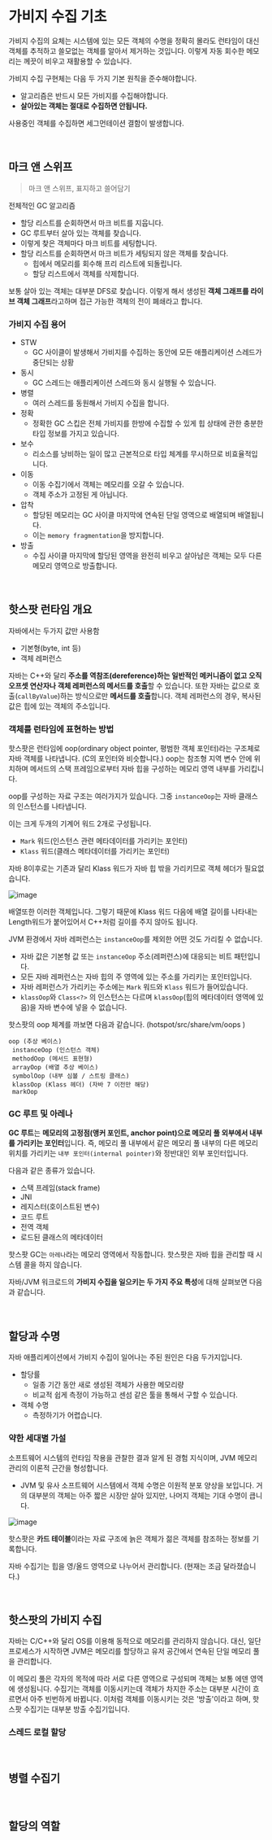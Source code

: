 # 가비지 수집 기초

가비지 수집의 요체는 시스템에 있는 모든 객체의 수명을 정확히 몰라도 런타임이 대신 객체를 추적하고 쓸모없는 객체를 알아서 제거하는 것입니다. 이렇게 자동 회수한 메모리는 께끗이 비우고 재활용할 수 있습니다.

가비지 수집 구현체는 다음 두 가지 기본 원칙을 준수해야합니다.

- 알고리즘은 반드시 모든 가비지를 수집해야합니다.
- **살아있는 객체는 절대로 수집하면 안됩니다.**

사용중인 객체를 수집하면 세그먼테이션 결함이 발생합니다.

<br/>

## 마크 앤 스위프

> 마크 앤 스위프, 표지하고 쓸어담기

전체적인 GC 알고리즘

- 할당 리스트를 순회하면서 마크 비트를 지웁니다.
- GC 루트부터 살아 있는 객체를 찾습니다.
- 이렇게 찾은 객체마다 마크 비트를 세팅합니다.
- 할당 리스트를 순회하면서 마크 비트가 세팅되지 않은 객체를 찾습니다.
  - 힙에서 메모리를 회수해 프리 리스트에 되돌립니다.
  - 할당 리스트에서 객체를 삭제합니다.

보통 살아 있는 객체는 대부분 DFS로 찾습니다. 이렇게 해서 생성된 **객체 그래프를 라이브 객체 그래프**라고하며 접근 가능한 객체의 전이 폐쇄라고 합니다.

### 가비지 수집 용어

- STW
  - GC 사이클이 발생해서 가비지를 수집하는 동안에 모든 애플리케이션 스레드가 중단되는 상황
- 동시
  - GC 스레드는 애플리케이션 스레드와 동시 실행될 수 있습니다.
- 병렬
  - 여러 스레드를 동원해서 가비지 수집을 합니다.
- 정확
  - 정확한 GC 스킵은 전체 가비지를 한방에 수집할 수 있게 힙 상태에 관한 충분한 타입 정보를 가지고 있습니다.
- 보수
  - 리소스를 낭비하는 일이 많고 근본적으로 타입 체계를 무시하므로 비효율적입니다.
- 이동
  - 이동 수집기에서 객체는 메모리를 오갈 수 있습니다.
  - 객체 주소가 고정된 게 아닙니다.
- 압착
  - 할당된 메모리는 GC 사이클 마지막에 연속된 단일 영역으로 배열되며 배열됩니다.
  - 이는 `memory fragmentation`을 방지합니다.
- 방출
  - 수집 사이클 마지막에 할당된 영역을 완전히 비우고 살아남은 객체는 모두 다른 메모리 영역으로 방출합니다.

<br/>

## 핫스팟 런타임 개요

자바에서는 두가지 값만 사용함

- 기본형(byte, int 등)
- 객체 레퍼런스

자바는 C++와 달리 **주소를 역참조(dereference)하는 일반적인 메커니즘이 없고 오직 오프셋 연산자나 객체 레퍼런스의 메서드를 호출**할 수 있습니다. 또한 자바는 값으로 호출(`callByValue`)하는 방식으로만 **메서드를 호출**합니다. 객체 레퍼런스의 경우, 복사된 값은 힙에 있는 객체의 주소입니다.

### 객체를 런타임에 표현하는 방법

핫스팟은 런타임에 oop(ordinary object pointer, 평범한 객체 포인터)라는 구조체로 자바 객체를 나타냅니다. (C의 포인터와 비슷합니다.) oop는 참조형 지역 변수 안에 위치하며 메서드의 스택 프레임으로부터 자바 힙을 구성하는 메모리 영역 내부를 가리킵니다.

oop를 구성하는 자료 구조는 여러가지가 있습니다. 그중 `instanceOop`는 자바 클래스의 인스턴스를 나타냅니다.

이는 크게 두개의 기계어 워드 2개로 구성됩니다.

- `Mark` 워드(인스턴스 관련 메타데이터를 가리키는 포인터)
- `Klass` 워드(클래스 메타데이터를 가리키는 포인터)

자바 8이후로는 기존과 달리 Klass 워드가 자바 힙 밖을 가리키므로 객체 헤더가 필요없습니다.

![image](https://user-images.githubusercontent.com/42582516/120794204-e1319a00-c572-11eb-99ad-01812d930ac8.png)

배열또한 이러한 객체입니다. 그렇기 때문에 Klass 워드 다음에 배열 길이를 나타내는 Length워드가 붙어있어서 C++처럼 길이를 주지 않아도 됩니다.

JVM 환경에서 자바 레퍼런스는 `instanceOop`를 제외한 어떤 것도 가리킬 수 없습니다.

- 자바 값은 기본형 값 또는 `instanceOop` 주소(레퍼런스)에 대응되는 비트 패턴입니다.
- 모든 자바 레퍼런스는 자바 힙의 주 영역에 있는 주소를 가리키는 포인터입니다.
- 자바 레퍼런스가 가리키는 주소에는 `Mark` 워드와 `Klass` 워드가 들어있습니다.
- `klassOop`와 `Class<?>` 의 인스턴스는 다르며 `klassOop`(힙의 메타데이터 영역에 있음)을 자바 변수에 넣을 수 없습니다.

핫스팟의 oop 체계를 까보면 다음과 같습니다. (hotspot/src/share/vm/oops
)

```
oop (추상 베이스)
 instanceOop (인스턴스 객체)
 methodOop (메서드 표현형)
 arrayOop (배열 추상 베이스)
 symbolOop (내부 심볼 / 스트링 클래스)
 klassOop (Klass 헤더) (자바 7 이전만 해당)
 markOop
```

### GC 루트 및 아레나

**GC 루트**는 **메모리의 고정점(앵커 포인트, anchor point)으로 메모리 풀 외부에서 내부를 가리키는 포인터**입니다. 즉, 메모리 풀 내부에서 같은 메모리 풀 내부의 다른 메모리 위치를 가리키는 `내부 포인터(internal pointer)`와 정반대인 외부 포인터입니다.

다음과 같은 종류가 있습니다.

- 스택 프레임(stack frame)
- JNI
- 레지스터(호이스트된 변수)
- 코드 루트
- 전역 객체
- 로드된 클래스의 메타데이터

핫스팟 GC는 `아레나`라는 메모리 영역에서 작동합니다. 핫스팟은 자바 힙을 관리할 때 시스템 콜을 하지 않습니다.

자바/JVM 워크로드의 **가비지 수집을 일으키는 두 가지 주요 특성**에 대해 살펴보면 다음과 같습니다.

<br/>

## 할당과 수명

자바 애플리케이션에서 가비지 수집이 일어나는 주된 원인은 다음 두가지입니다.

- 할당률
  - 일종 기간 동안 새로 생성된 객체가 사용한 메모리량
  - 비교적 쉽게 측정이 가능하고 센섬 같은 툴을 통해서 구할 수 있습니다.
- 객체 수명
  - 측정하기가 어렵습니다.

### 약한 세대별 가설

소프트웨어 시스템의 런타임 작용을 관찰한 결과 알게 된 경험 지식이며, JVM 메모리 관리의 이론적 근간을 형성합니다.

- JVM 및 유사 소프트웨어 시스템에서 객체 수명은 이원적 분포 양상을 보입니다. 거의 대부분의 객체는 아주 짧은 시장만 살아 있지만, 나머지 객체는 기대 수명이 큽니다.

![image](https://user-images.githubusercontent.com/42582516/120880087-15ed3200-c603-11eb-8d82-eb76e7c1c465.png)

핫스팟은 **카드 테이블**이라는 자료 구조에 늙은 객체가 젊은 객체를 참조하는 정보를 기록합니다.

자바 수집기는 힙을 영/올드 영역으로 나누어서 관리합니다. (현재는 조금 달라졌습니다.)

<br/>

## 핫스팟의 가비지 수집

자바는 C/C++와 달리 OS를 이용해 동적으로 메모리를 관리하지 않습니다. 대신, 일단 프로세스가 시작하면 JVM은 메모리를 할당하고 유저 공간에서 연속된 단일 메모리 풀을 관리합니다.

이 메모리 풀은 각자의 목적에 따라 서로 다른 영역으로 구성되며 객체는 보통 에덴 영역에 생성됩니다. 수집기는 객체를 이동시키는데 객체가 차지한 주소는 대부분 시간이 흐르면서 아주 빈번하게 바뀝니다. 이처럼 객체를 이동시키는 것은 '방출'이라고 하며, 핫스팟 수집기는 대부분 방출 수집기입니다.

### 스레드 로컬 할당

<br/>

## 병렬 수집기

<br/>

## 할당의 역할
